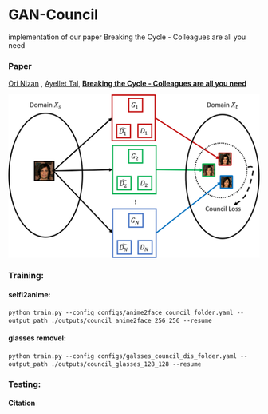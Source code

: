# GAN-Council
implementation of our paper Breaking the Cycle - Colleagues are all you need 
### Paper
[Ori Nizan](https://github.com/Onr) , [Ayellet Tal](http://webee.technion.ac.il/~ayellet/),
**[Breaking the Cycle - Colleagues are all you need](https://arxiv.org/abs/1911.10538 "Breaking the cycle -- Colleagues are all you need")**

![gan_council_overview](/images/gan_council_overview.png)

### Training:
#### selfi2anime:
    python train.py --config configs/anime2face_council_folder.yaml --output_path ./outputs/council_anime2face_256_256 --resume 
#### glasses removel:
    python train.py --config configs/galsses_council_dis_folder.yaml --output_path ./outputs/council_glasses_128_128 --resume 

### Testing:

#### Citation
